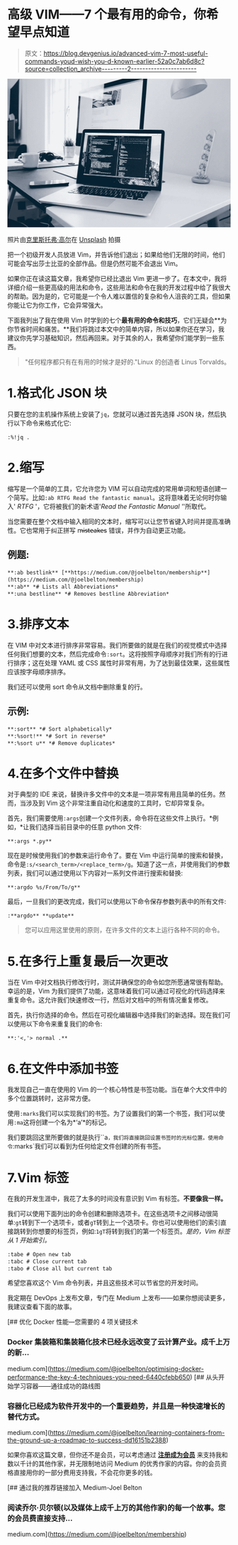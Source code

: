 # 高级 VIM——7 个最有用的命令，你希望早点知道

> 原文：<https://blog.devgenius.io/advanced-vim-7-most-useful-commands-youd-wish-you-d-known-earlier-52a0c7ab6d8c?source=collection_archive---------2----------------------->

![](img/f62f31e03f1632eb4c1d1340546702cc.png)

照片由[克里斯托弗·高尔](https://unsplash.com/@cgower?utm_source=unsplash&utm_medium=referral&utm_content=creditCopyText)在 [Unsplash](https://unsplash.com/s/photos/computer?utm_source=unsplash&utm_medium=referral&utm_content=creditCopyText) 拍摄

把一个初级开发人员放进 Vim，并告诉他们退出；如果给他们无限的时间，他们可能会写出莎士比亚的全部作品。但是仍然可能不会退出 Vim。

如果你正在读这篇文章，我希望你已经比退出 Vim 更进一步了。在本文中，我将详细介绍一些更高级的用法和命令，这些用法和命令在我的开发过程中给了我很大的帮助。因为是的，它可能是一个令人难以置信的复杂和令人沮丧的工具，但如果你能让它为你工作，它会异常强大。

下面我列出了我在使用 Vim 时学到的七个**最有用的命令和技巧**，它们无疑会**为你节省时间和痛苦。**我们将跳过本文中的简单内容，所以如果你还在学习，我建议你先学习基础知识，然后再回来。对于其余的人，我希望你们能学到一些东西。

> "任何程序都只有在有用的时候才是好的."Linux 的创造者 Linus Torvalds。

# 1.格式化 JSON 块

只要在您的主机操作系统上安装了`jq`，您就可以通过首先选择 JSON 块，然后执行以下命令来格式化它:

```
:%!jq .
```

# 2.缩写

缩写是一个简单的工具，它允许您为 VIM 可以自动完成的常用单词和短语创建一个简写。比如`:ab RTFG Read the fantastic manual`。这将意味着无论何时你输入' *RTFG* '，它将被我们的新术语'*Read the Fantastic Manual '*'所取代。

当您需要在整个文档中输入相同的文本时，缩写可以让您节省键入时间并提高准确性。它也常用于纠正拼写 m̶i̶s̶t̶e̶a̶k̶e̶s 错误，并作为自动更正功能。

## **例题**:

```
**:ab bestlink** [**https://medium.com/@joelbelton/membership**](https://medium.com/@joelbelton/membership)
**:ab** *# Lists all Abbreviations*
**:una bestline** *# Removes bestline Abbreviation*
```

# 3.排序文本

在 VIM 中对文本进行排序非常容易。我们所要做的就是在我们的视觉模式中选择任何我们想要的文本，然后完成命令`:sort`。这将按照字母顺序对我们所有的行进行排序；这在处理 YAML 或 CSS 属性时非常有用，为了达到最佳效果，这些属性应该按字母顺序排序。

我们还可以使用 sort 命令从文档中删除重复的行。

## 示例:

```
**:sort** *# Sort alphabetically*
**:%sort!** *# Sort in reverse*
**:%sort u** *# Remove duplicates*
```

# 4.在多个文件中替换

对于典型的 IDE 来说，替换许多文件中的文本是一项非常有用且简单的任务。然而，当涉及到 Vim 这个非常注重自动化和速度的工具时，它却异常复杂。

首先，我们需要使用`:args`创建一个文件列表，命令将在这些文件上执行。*例如，*让我们选择当前目录中的任意 python 文件:

```
**:args *.py**
```

现在是时候使用我们的参数来运行命令了。要在 Vim 中运行简单的搜索和替换，命令是`:s/<search_term>/<replace_term>/g`。知道了这一点，并使用我们的参数列表，我们可以通过使用以下内容对一系列文件进行搜索和替换:

```
**:argdo %s/From/To/g**
```

最后，一旦我们的更改完成，我们可以使用以下命令保存参数列表中的所有文件:

```
:**argdo** **update**
```

> 您可以应用这里使用的原则，在许多文件的文本上运行各种不同的命令。

# 5.在多行上重复最后一次更改

当在 Vim 中对文档执行修改行时，测试并确保您的命令如您所愿通常很有帮助。幸运的是，Vim 为我们提供了功能，这意味着我们可以通过可视化的代码选择来重复命令。这允许我们快速修改一行，然后对文档中的所有情况重复修改。

首先，执行你选择的命令。然后在可视化编辑器中选择我们的新选择。现在我们可以使用以下命令来重复我们的命令:

```
**:'<,'> normal .**
```

# 6.在文件中添加书签

我发现自己一直在使用的 Vim 的一个核心特性是书签功能。当在单个大文件中的多个位置跳转时，这非常方便。

使用`:marks`我们可以实现我们的书签。为了设置我们的第一个书签，我们可以使用`:ma`这将创建一个名为*‘a’*的标记。

我们要跳回这里所要做的就是执行``a`，我们将直接跳回设置书签时的光标位置。使用命令`:marks`我们可以看到为任何给定文件创建的所有书签。

# 7.Vim 标签

在我的开发生涯中，我花了太多的时间没有意识到 Vim 有标签。**不要像我一样。**

我们可以使用下面列出的命令创建和删除选项卡。在这些选项卡之间移动很简单:`gt`转到下一个选项卡，或者`gT`转到上一个选项卡。你也可以使用他们的索引直接跳转到你想要的标签页，例如:`1gT`将转到我们的第一个标签页。*是的，Vim 标签从 1 开始索引。*

```
:tabe # Open new tab
:tabc # Close current tab
:tabo # Close all but current tab
```

希望您喜欢这个 Vim 命令列表，并且这些技术可以节省您的开发时间。

我定期在 DevOps 上发布文章，专门在 Medium 上发布——如果你想阅读更多，我建议查看下面的故事。

[](https://medium.com/@joelbelton/optimising-docker-performance-the-key-4-techniques-you-need-6440cfebb650) [## 优化 Docker 性能—您需要的 4 项关键技术

### Docker 集装箱和集装箱化技术已经永远改变了云计算产业。成千上万的新…

medium.com](https://medium.com/@joelbelton/optimising-docker-performance-the-key-4-techniques-you-need-6440cfebb650) [](https://medium.com/@joelbelton/learning-containers-from-the-ground-up-a-roadmap-to-success-dd16151b2388) [## 从头开始学习容器——通往成功的路线图

### 容器化已经成为软件开发中的一个重要趋势，并且是一种快速增长的替代方式。

medium.com](https://medium.com/@joelbelton/learning-containers-from-the-ground-up-a-roadmap-to-success-dd16151b2388) 

如果你喜欢这篇文章，但你还不是会员，可以考虑通过 [**注册成为会员**](https://medium.com/@joelbelton/membership) 来支持我和数以千计的其他作家，并无限制地访问 Medium 的优秀作家的内容。你的会员资格直接用你的一部分费用支持我，不会花你更多的钱。

[](https://medium.com/@joelbelton/membership) [## 通过我的推荐链接加入 Medium-Joel Belton

### 阅读乔尔·贝尔顿(以及媒体上成千上万的其他作家)的每一个故事。您的会员费直接支持…

medium.com](https://medium.com/@joelbelton/membership)